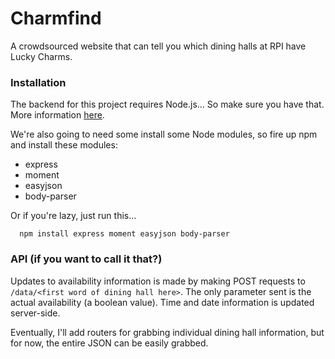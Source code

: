 # Charmfind
A crowdsourced website that can tell you which dining halls at RPI have Lucky Charms.

### Installation
The backend for this project requires Node.js... So make sure you have that. More information <a href = https://nodejs.org/en/download/package-manager/>here</a>.

We're also going to need some install some Node modules, so fire up npm and install these modules: 
* express
* moment
* easyjson
* body-parser

Or if you're lazy, just run this...

      npm install express moment easyjson body-parser
      
### API (if you want to call it that?)
Updates to availability information is made by making POST requests to ```/data/<first word of dining hall here>```.
The only parameter sent is the actual availability (a boolean value). Time and date information is updated server-side.

Eventually, I'll add routers for grabbing individual dining hall information, but for now, the entire JSON can be easily grabbed.
